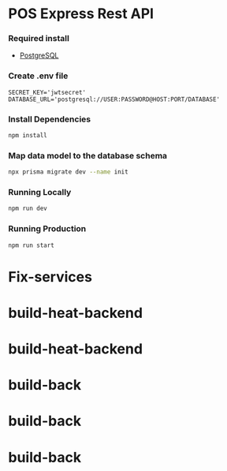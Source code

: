 # POS Express Rest API

### Required install
- [PostgreSQL](https://www.postgresql.org/)

### Create .env file

```env
SECRET_KEY='jwtsecret'
DATABASE_URL='postgresql://USER:PASSWORD@HOST:PORT/DATABASE'
```

### Install Dependencies
```bash
npm install
```

### Map data model to the database schema
```bash
npx prisma migrate dev --name init
```

### Running Locally
```bash
npm run dev
```

### Running Production
```bash
npm run start
```
# Fix-services
# build-heat-backend
# build-heat-backend
# build-back
# build-back
# build-back

